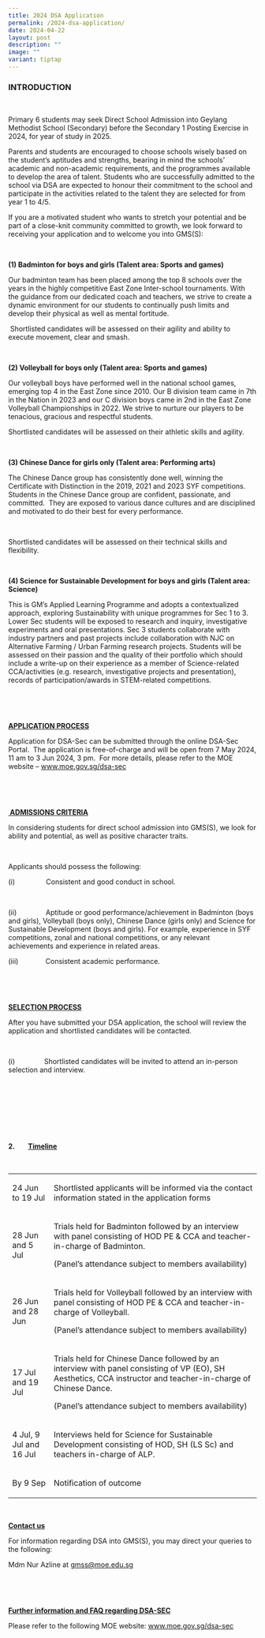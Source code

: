 ```yaml
---
title: 2024 DSA Application
permalink: /2024-dsa-application/
date: 2024-04-22
layout: post
description: ""
image: ""
variant: tiptap
---
```

<h3><strong>INTRODUCTION</strong></h3>
<p>&nbsp;</p>
<p>Primary 6 students may seek Direct School Admission into Geylang Methodist
School (Secondary) before the Secondary 1 Posting Exercise in 2024, for
year of study in 2025.</p>
<p>Parents and students are encouraged to choose schools wisely based on
the student’s aptitudes and strengths, bearing in mind the schools’ academic
and non-academic requirements, and the programmes available to develop
the area of talent. Students who are successfully admitted to the school
via DSA are expected to honour their commitment to the school and participate
in the activities related to the talent they are selected for from year
1 to 4/5.</p>
<p>If you are a motivated student who wants to stretch your potential and
be part of a close-knit community committed to growth, we look forward
to receiving your application and to welcome you into GMS(S):</p>
<p>&nbsp;</p>
<p><strong>(1) Badminton for boys and girls (Talent area: Sports and games)</strong>
</p>
<p>Our badminton team has been placed among the top 8 schools over the years
in the highly competitive East Zone Inter-school tournaments. With the
guidance from our dedicated coach and teachers, we strive to create a dynamic
environment for our students to continually push limits and develop their
physical as well as mental fortitude.</p>
<p>&nbsp;Shortlisted candidates will be assessed on their agility and ability
to execute movement, clear and smash.</p>
<p>&nbsp;</p>
<p><strong>(2) Volleyball for boys only (Talent area: Sports and games)</strong>
</p>
<p>Our volleyball boys have performed well in the national school games,
emerging top 4 in the East Zone since 2010. Our B division team came in
7th in the Nation in 2023 and our C division boys came in 2nd in the East
Zone Volleyball Championships in 2022. We strive to nurture our players
to be tenacious, gracious and respectful students.</p>
<p>Shortlisted candidates will be assessed on their athletic skills and agility.</p>
<p>&nbsp;</p>
<p><strong>(3) Chinese Dance for girls only (Talent area: Performing arts)</strong>
</p>
<p>The Chinese Dance group has consistently done well, winning the Certificate
with Distinction in the 2019, 2021 and 2023 SYF competitions. Students
in the Chinese Dance group are confident, passionate, and committed.&nbsp;
They are exposed to various dance cultures and are disciplined and motivated
to do their best for every performance.</p>
<p>&nbsp;</p>
<p>Shortlisted candidates will be assessed on their technical skills and
flexibility.</p>
<p>&nbsp;</p>
<p><strong>(4) Science for Sustainable Development for boys and girls (Talent area: Science)</strong>
</p>
<p>This is GM’s Applied Learning Programme and adopts a contextualized approach,
exploring Sustainability with unique programmes for Sec 1 to 3. Lower Sec
students will be exposed to research and inquiry, investigative experiments
and oral presentations. Sec 3 students collaborate with industry partners
and past projects include collaboration with NJC on Alternative Farming
/ Urban Farming research projects. Students will be assessed on their passion
and the quality of their portfolio which should include a write-up on their
experience as a member of Science-related CCA/activities (e.g. research,
investigative projects and presentation), records of participation/awards
in STEM-related competitions.</p>
<p>&nbsp;</p>
<p>&nbsp;</p>
<p><strong><u>APPLICATION PROCESS</u></strong>
</p>
<p>Application for DSA-Sec can be submitted through the online DSA-Sec Portal.&nbsp;
The application is free-of-charge and will be open from 7 May 2024, 11
am to 3 Jun 2024, 3 pm.&nbsp; For more details, please refer to the MOE
website – <a href="www.moe.gov.sg/dsa-sec" rel="noopener noreferrer nofollow" target="_blank">www.moe.gov.sg/dsa-sec</a>
</p>
<p>&nbsp;</p>
<p>&nbsp;</p>
<p><strong><u>&nbsp;ADMISSIONS CRITERIA</u></strong>
</p>
<p>In considering students for direct school admission into GMS(S), we look
for ability and potential, as well as positive character traits.</p>
<p>&nbsp;</p>
<p>Applicants should possess the following:</p>
<p>(i)&nbsp; &nbsp; &nbsp; &nbsp; &nbsp; &nbsp; &nbsp; &nbsp; Consistent
and good conduct in school.</p>
<p>&nbsp;</p>
<p>(ii)&nbsp; &nbsp; &nbsp; &nbsp;&nbsp;&nbsp;&nbsp;&nbsp;&nbsp;&nbsp;&nbsp;
Aptitude or good performance/achievement in Badminton (boys and girls),
Volleyball (boys only), Chinese Dance (girls only) and Science for Sustainable
Development (boys and girls). For example, experience in SYF competitions,
zonal and national competitions, or any relevant achievements and experience
in related areas.</p>
<p>(iii)&nbsp; &nbsp; &nbsp; &nbsp; &nbsp; &nbsp; &nbsp; Consistent academic
performance.</p>
<p>&nbsp;</p>
<p>&nbsp;</p>
<p><strong><u>SELECTION PROCESS</u></strong>
</p>
<p>After you have submitted your DSA application, the school will review
the application and shortlisted candidates will be contacted.</p>
<p>&nbsp;</p>
<p>(i)&nbsp;&nbsp;&nbsp;&nbsp;&nbsp;&nbsp;&nbsp;&nbsp;&nbsp;&nbsp;&nbsp;&nbsp;&nbsp;&nbsp;
Shortlisted candidates will be invited to attend an in-person selection
and interview.</p>
<p>&nbsp;</p>
<p>&nbsp;</p>
<p>&nbsp;</p>
<p>&nbsp;</p>
<p><strong>2.&nbsp; &nbsp; &nbsp; &nbsp; <u>Timeline</u></strong>
</p>
<p>&nbsp;</p>
<table style="minWidth: 50px">
<colgroup>
<col>
<col>
</colgroup>
<tbody>
<tr>
<td rowspan="1" colspan="1">
<p>24 Jun to 19 Jul</p>
</td>
<td rowspan="1" colspan="1">
<p>Shortlisted applicants will be informed via the contact information stated
in the application forms</p>
</td>
</tr>
<tr>
<td rowspan="1" colspan="1">
<p>28 Jun and 5 Jul</p>
</td>
<td rowspan="1" colspan="1">
<p>Trials held for Badminton followed by an interview with panel consisting
of HOD PE &amp; CCA and teacher-in-charge of Badminton.</p>
<p>(Panel’s attendance subject to members availability)</p>
</td>
</tr>
<tr>
<td rowspan="1" colspan="1">
<p>26 Jun and 28 Jun</p>
</td>
<td rowspan="1" colspan="1">
<p>Trials held for Volleyball followed by an interview with panel consisting
of HOD PE &amp; CCA and teacher-in-charge of Volleyball.</p>
<p>(Panel’s attendance subject to members availability)</p>
</td>
</tr>
<tr>
<td rowspan="1" colspan="1">
<p>17 Jul and 19 Jul</p>
</td>
<td rowspan="1" colspan="1">
<p>Trials held for Chinese Dance followed by an interview with panel consisting
of VP (EO), SH Aesthetics, CCA instructor and teacher-in-charge of Chinese
Dance.</p>
<p>(Panel’s attendance subject to members availability)</p>
</td>
</tr>
<tr>
<td rowspan="1" colspan="1">
<p>4 Jul, 9 Jul and 16 Jul&nbsp;</p>
</td>
<td rowspan="1" colspan="1">
<p>Interviews held for Science for Sustainable Development consisting of
HOD, SH (LS Sc) and teachers in-charge of ALP.&nbsp;</p>
</td>
</tr>
<tr>
<td rowspan="1" colspan="1">
<p>By 9 Sep</p>
</td>
<td rowspan="1" colspan="1">
<p>Notification of outcome</p>
</td>
</tr>
</tbody>
</table>
<p>&nbsp;</p>
<p></p>
<p><strong><u>Contact us</u></strong>
</p>
<p>For information regarding DSA into GMS(S), you may direct your queries
to the following:</p>
<p>Mdm Nur Azline at <a href="gmss@moe.edu.sg" rel="noopener noreferrer nofollow" target="_blank">gmss@moe.edu.sg</a>
</p>
<p>&nbsp;</p>
<p>&nbsp;</p>
<p><strong><u>Further information and FAQ regarding DSA-SEC</u></strong>
</p>
<p>Please refer to the following MOE website: <a href="www.moe.gov.sg/dsa-sec" rel="noopener noreferrer nofollow" target="_blank">www.moe.gov.sg/dsa-sec</a>
</p>
<p>&nbsp;</p>
<p>&nbsp;</p>
<p>&nbsp;</p>